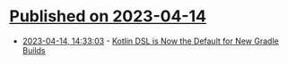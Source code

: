 # [Published on 2023-04-14](index.md)

* [2023-04-14, 14:33:03](https://lobste.rs/s/gdsymn/kotlin_dsl_is_now_default_for_new_gradle) - [Kotlin DSL is Now the Default for New Gradle Builds](https://blog.gradle.org/kotlin-dsl-is-now-the-default-for-new-gradle-builds)
